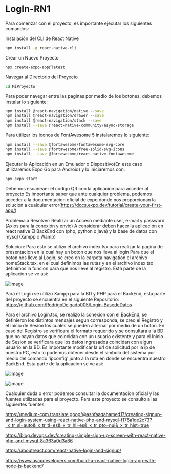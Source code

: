 # LogIn-RN1

Para comenzar con el proyecto, es importante ejecutar los siguientes comandos:

Instalación del CLI de React Native
```bash
npm install -g react-native-cli
```

Crear un Nuevo Proyecto
```bash
npx create-expo-app@latest
```

Navegar al Directorio del Proyecto
```bash
cd MiProyecto
```

Para poder navegar entre las paginas por medio de los botones, debemos instalar lo siguiente:
```bash
npm install @react-navigation/native --save
npm install @react-navigation/drawer --save
npm install @react-navigation/stack --save
npm install --save @react-native-community/async-storage
```

Para utilizar los iconos de FontAwesome 5 instalaremos lo siguiente:
```bash
npm install --save @fortawesome/fontawesome-svg-core
npm install --save @fortawesome/free-solid-svg-icons
npm install --save @fortawesome/react-native-fontawesome
```

Ejecutar la Aplicación en un Emulador o Dispositivo(En este caso utilizaremos Expo Go para Android) y lo iniciaremos con:
```bash
npx expo start
```

Debemos escaneaer el codigo QR con la aplicacion para acceder al proyecto
Es importante saber que ante cualquier problema, podemos acceder a la documentacion oficial de expo donde nos proporcionan la solucion a cualquier error(https://docs.expo.dev/tutorial/create-your-first-app/)

Problema a Resolver:
Realizar un Acceso mediante user, e-mail y password (Axios para la conexión y envio)
A considerar deben hacer la aplicación en react native
El BackEnd con (php, python o java) y la base de datos con mysql (Xampp o Wamp)

Solucion:
Para esto se utilizo el archivo index.tsx para realizar la pagina de presentacion en la cual hay un boton que nos lleva al login
Para que el boton nos lleve al Login, se creo en la carpeta navigation el archivo homeStack.tsx, en el cual definimos las rutas y en el archivo index.tsx definimos la funcion para que nos lleve al registro.
Esta parte de la aplicacion se ve asi:

![image](https://github.com/user-attachments/assets/c73dcc10-cade-42ed-b99a-0a43f7e440e8)


Para el Login se utilizo Xampp para la BD y PHP para el BackEnd, esta parte del proyecto se encuentra en el siguiente Repositorio:
https://github.com/RodrigoDelgado005/Login-BasedeDatos

Para el archivo Login.tsx, se realizo la conexion con el BackEnd, se definieron los distintos mensajes segun corresponda, se creo el Registro y el Inicio de Sesion los cuales se pueden alternar por medio de un boton. En caso del Registro se verificara el formato requerido y se consultara a la BD que no hayan datos que coincidan con un usuario existente y para el Inicio de Sesion se verificara que los datos ingresados coincidan con algun usuario en la BD. Es importante modificar la url de solicitud por la ip de nuestro PC, esto lo podemos obtener desde el simbolo del sistema por medio del comando 'ipconfig' junto a la ruta en donde se encuentra nuestro BackEnd.
Esta parte de la aplicacion se ve asi:

![image](https://github.com/user-attachments/assets/234d5ab1-2bcd-4ac1-af8e-3f2b294e7d99)

![image](https://github.com/user-attachments/assets/6f3991a1-ccde-4b15-aae6-eaa08ef9f7f0)


Cualquier duda o error podemos consultar la documentacion oficial y las fuentes utilizadas para el proyecto.
Para este proyecto se consulto a las siguientes fuentes:

https://medium-com.translate.goog/@ashfaaqahamed17/creating-signup-and-login-system-using-react-native-php-and-mysql-f176a1de2c73?_x_tr_sl=auto&_x_tr_tl=es&_x_tr_hl=es&_x_tr_pto=nui&_x_tr_hist=true

https://blog.devops.dev/creating-simple-sign-up-screen-with-react-native-php-and-mysql-8a363a0d3a66

https://aboutreact.com/react-native-login-and-signup/

https://www.asapdevelopers.com/build-a-react-native-login-app-with-node-js-backend/
